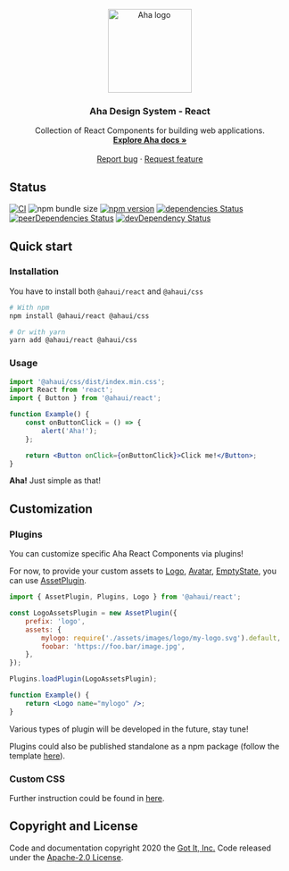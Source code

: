 <p align="center">
  <a href="https://aha.got-it.ai">
    <img src="https://raw.githubusercontent.com/gotitinc/aha-assets/master/origin/ahaui-logo-trasparent.svg" alt="Aha logo" width="150" height="150">
  </a>
</p>

<h3 align="center">Aha Design System - React</h3>
<p align="center">
  Collection of React Components for building web applications.
  <br>
  <a href="https://aha.got-it.ai"><strong>Explore Aha docs »</strong></a>
  <br>
  <br>
  <a href="https://github.com/gotitinc/aha-react/issues/new?template=bug_report.md">Report bug</a>
  ·
  <a href="https://github.com/gotitinc/aha-react/issues/new?template=feature_request.md">Request feature</a>
</p>

## Status

[![CI](https://github.com/gotitinc/aha-react/workflows/Lint/badge.svg)](https://github.com/gotitinc/aha-react/actions)
![npm bundle size](https://img.shields.io/bundlephobia/min/@ahaui/react)
[![npm version](https://img.shields.io/npm/v/@ahaui/react)](https://www.npmjs.com/package/@ahaui/react)
[![dependencies Status](https://img.shields.io/david/gotitinc/aha-react)](https://david-dm.org/gotitinc/aha-react?type=peer)
[![peerDependencies Status](https://img.shields.io/david/peer/gotitinc/aha-react)](https://david-dm.org/gotitinc/aha-react?type=peer)
[![devDependency Status](https://img.shields.io/david/dev/gotitinc/aha-react)](https://david-dm.org/gotitinc/aha-react?type=dev)

## Quick start

### Installation

You have to install both `@ahaui/react` and `@ahaui/css`

```sh
# With npm
npm install @ahaui/react @ahaui/css

# Or with yarn
yarn add @ahaui/react @ahaui/css
```

### Usage

```jsx
import '@ahaui/css/dist/index.min.css';
import React from 'react';
import { Button } from '@ahaui/react';

function Example() {
    const onButtonClick = () => {
        alert('Aha!');
    };

    return <Button onClick={onButtonClick}>Click me!</Button>;
}
```

**Aha!** Just simple as that!

## Customization

### Plugins

You can customize specific Aha React Components via plugins!

For now, to provide your custom assets to [Logo](./src/components/Logo/index.js), [Avatar](./src/components/Avatar/index.js), [EmptyState](./src/components/Logo/index.js), you can use [AssetPlugin](./src/plugins/AssetPlugin.js).

```jsx
import { AssetPlugin, Plugins, Logo } from '@ahaui/react';

const LogoAssetsPlugin = new AssetPlugin({
    prefix: 'logo',
    assets: {
        mylogo: require('./assets/images/logo/my-logo.svg').default,
        foobar: 'https://foo.bar/image.jpg',
    },
});

Plugins.loadPlugin(LogoAssetsPlugin);

function Example() {
    return <Logo name="mylogo" />;
}
```

Various types of plugin will be developed in the future, stay tune!

Plugins could also be published standalone as a npm package (follow the template [here](https://github.com/gotitinc/aha-plugin-example)).

### Custom CSS

Further instruction could be found in [here](https://github.com/gotitinc/aha-css#custom).

## Copyright and License

Code and documentation copyright 2020 the [Got It, Inc.](https://www.got-it.ai) Code released under the [Apache-2.0 License](https://github.com/gotitinc/aha-react/blob/master/LICENSE).
